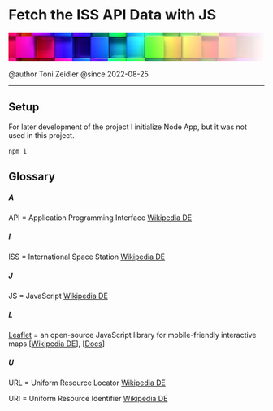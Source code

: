 # Fetch the ISS API Data with JS

![](assets/images/colorful-wall_sm_tra.png)

@author Toni Zeidler
@since  2022-08-25

<hr>

## Setup
For later development of the project I initialize Node App, but it was not used in this project.

```bash
npm i
```




## Glossary
##### A
API = Application Programming Interface <a href="https://de.wikipedia.org/wiki/Programmierschnittstelle" target="_blank">Wikipedia DE</a>

##### I
ISS = International Space Station <a href="https://de.wikipedia.org/wiki/Internationale_Raumstation
" target="_blank">Wikipedia DE</a>
##### J
JS = JavaScript <a href="https://de.wikipedia.org/wiki/JavaScript" target="_blank">Wikipedia DE</a>

##### L
<a href="https://leafletjs.com/" target="_blank">Leaflet</a> = an open-source JavaScript library
for mobile-friendly interactive maps [<a href="https://de.wikipedia.org/wiki/Leaflet" target="_blank">Wikipedia DE</a>], [<a href="https://leafletjs.com/reference.html" target="_blank">Docs</a>]

##### U
URL = Uniform Resource Locator <a href="https://de.wikipedia.org/wiki/Uniform_Resource_Locator" target="_blank">Wikipedia DE</a>

URI = Uniform Resource Identifier <a href="https://de.wikipedia.org/wiki/Uniform_Resource_Identifier" target="_blank">Wikipedia DE</a>